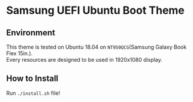 # Samsung UEFI Ubuntu Boot Theme

## Environment
This theme is tested on Ubuntu 18.04 on `NT950QCG`(Samsung Galaxy Book Flex 15in.).  
Every resources are designed to be used in 1920x1080 display.

## How to Install
Run `./install.sh` file!